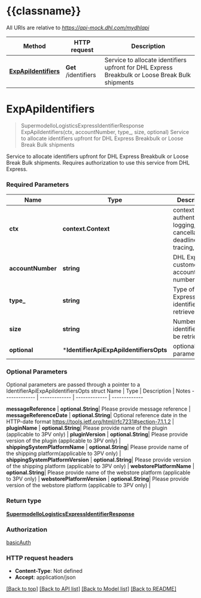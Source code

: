 # {{classname}}

All URIs are relative to *https://api-mock.dhl.com/mydhlapi*

Method | HTTP request | Description
------------- | ------------- | -------------
[**ExpApiIdentifiers**](IdentifierApi.md#ExpApiIdentifiers) | **Get** /identifiers | Service to allocate identifiers upfront for DHL Express Breakbulk or Loose Break Bulk shipments

# **ExpApiIdentifiers**
> SupermodelIoLogisticsExpressIdentifierResponse ExpApiIdentifiers(ctx, accountNumber, type_, size, optional)
Service to allocate identifiers upfront for DHL Express Breakbulk or Loose Break Bulk shipments

Service to allocate identifiers upfront for DHL Express Breakbulk or Loose Break Bulk shipments. Requires authorization to use this service from DHL Express. 

### Required Parameters

Name | Type | Description  | Notes
------------- | ------------- | ------------- | -------------
 **ctx** | **context.Context** | context for authentication, logging, cancellation, deadlines, tracing, etc.
  **accountNumber** | **string**| DHL Express customer account number | 
  **type_** | **string**| Type of DHL Express identifier to retrieve | 
  **size** | **string**| Number of identifiers to be retrieved | 
 **optional** | ***IdentifierApiExpApiIdentifiersOpts** | optional parameters | nil if no parameters

### Optional Parameters
Optional parameters are passed through a pointer to a IdentifierApiExpApiIdentifiersOpts struct
Name | Type | Description  | Notes
------------- | ------------- | ------------- | -------------



 **messageReference** | **optional.String**| Please provide message reference  | 
 **messageReferenceDate** | **optional.String**| Optional reference date in the  HTTP-date format https://tools.ietf.org/html/rfc7231#section-7.1.1.2 | 
 **pluginName** | **optional.String**| Please provide name of the plugin (applicable to 3PV only)  | 
 **pluginVersion** | **optional.String**| Please provide version of the plugin (applicable to 3PV only)  | 
 **shippingSystemPlatformName** | **optional.String**| Please provide name of the shipping platform(applicable to 3PV only)  | 
 **shippingSystemPlatformVersion** | **optional.String**| Please provide version of the shipping platform (applicable to 3PV only)  | 
 **webstorePlatformName** | **optional.String**| Please provide name of the webstore platform (applicable to 3PV only)  | 
 **webstorePlatformVersion** | **optional.String**| Please provide version of the webstore platform (applicable to 3PV only)  | 

### Return type

[**SupermodelIoLogisticsExpressIdentifierResponse**](supermodelIoLogisticsExpressIdentifierResponse.md)

### Authorization

[basicAuth](../README.md#basicAuth)

### HTTP request headers

 - **Content-Type**: Not defined
 - **Accept**: application/json

[[Back to top]](#) [[Back to API list]](../README.md#documentation-for-api-endpoints) [[Back to Model list]](../README.md#documentation-for-models) [[Back to README]](../README.md)

